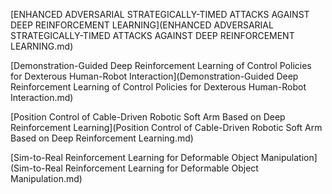 [ENHANCED ADVERSARIAL STRATEGICALLY-TIMED ATTACKS AGAINST DEEP REINFORCEMENT LEARNING](ENHANCED ADVERSARIAL STRATEGICALLY-TIMED ATTACKS AGAINST DEEP REINFORCEMENT LEARNING.md)

[Demonstration-Guided Deep Reinforcement Learning of Control Policies for Dexterous Human-Robot Interaction](Demonstration-Guided Deep Reinforcement Learning of Control Policies for Dexterous Human-Robot Interaction.md)

[Position Control of Cable-Driven Robotic Soft Arm Based on Deep Reinforcement Learning](Position Control of Cable-Driven Robotic Soft Arm Based on Deep Reinforcement Learning.md)

[Sim-to-Real Reinforcement Learning for Deformable Object Manipulation](Sim-to-Real Reinforcement Learning for Deformable Object Manipulation.md)